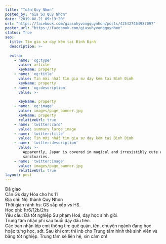 ```yaml
---
title: "Toán|Quy Nhơn"
posted_by: "Gia Sư Quy Nhơn"
date: "2019-08-21 09:19:20"
url: "https://facebook.com/giasuhyvongquynhon/posts/425427464987097"
poster_url: "https://facebook.com/giasuhyvongquynhon"
status: True
seo:
  title: Tìm gia sư dạy kèm tại Bình Định
  description: >-
    
  extra:
    - name: 'og:type'
      value: article
      keyName: property
    - name: 'og:title'
      value: Tin mới nhất tìm gia sư dạy kèm tại Bình Định
      keyName: property
    - name: 'og:description'
      value: >-
        
      keyName: property
    - name: 'og:image'
      value: images/page_banner.jpg
      keyName: property
      relativeUrl: true
    - name: 'twitter:card'
      value: summary_large_image
    - name: 'twitter:title'
      value: Tin mới nhất tìm gia sư dạy kèm tại Bình Định
    - name: 'twitter:description'
      value: >-
        Apparently, Japan is covered in magical and irresistibly cute animal
        sanctuaries.
    - name: 'twitter:image'
      value: images/page_banner.jpg
      relativeUrl: true
layout: post
---
```

Đã giao<br>Cần Gs dạy Hóa cho hs 11<br>Địa chỉ: Nội thành Quy Nhơn<br>Thời gian rảnh hs: GS sắp xếp vs HS.<br>Học phí: 1tr6/12b/2hs<br>Yêu cầu: Đã tốt nghiệp Sư phạm Hoá, dạy học sinh giỏi.<br>Trung tâm nhận phí sau buổi dạy đầu tiên.<br>Các bạn nhận lớp cmt thông tin: quê quán, tên, chuyên ngành đang học hoặc từng học, sđt. Sau khi cmt thì inb cho Trung tâm hình thẻ sinh viên và bằng tốt nghiệp. Trung tâm sẽ liên hệ, xin cảm ơn!
